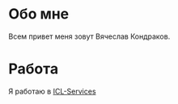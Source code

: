 # Обо мне
Всем привет меня зовут Вячеслав Кондраков.


# Работа
Я работаю в [ICL-Services](https://icl-services.com) 
